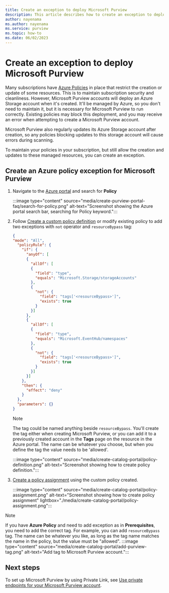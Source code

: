 ```yaml
---
title: Create an exception to deploy Microsoft Purview
description: This article describes how to create an exception to deploy Microsoft Purview while leaving existing Azure policies in place to maintain security.
author: nayenama
ms.author: nayenama
ms.service: purview
ms.topic: how-to
ms.date: 06/02/2023
---
```


# Create an exception to deploy Microsoft Purview

Many subscriptions have [Azure Policies](../governance/policy/overview.md) in place that restrict the creation or update of some resources. This is to maintain subscription security and cleanliness. However, Microsoft Purview accounts will deploy an Azure Storage account when it's created. It'll be managed by Azure, so you don't need to maintain it, but it is necessary for Microsoft Purview to run correctly. Existing policies may block this deployment, and you may receive an error when attempting to create a Microsoft Purview account.

Microsoft Purview also regularly updates its Azure Storage account after creation, so any policies blocking updates to this storage account will cause errors during scanning.

To maintain your policies in your subscription, but still allow the creation and updates to these managed resources, you can create an exception.

## Create an Azure policy exception for Microsoft Purview

1. Navigate to the [Azure portal](https://portal.azure.com) and search for **Policy**

    :::image type="content" source="media/create-purview-portal-faq/search-for-policy.png" alt-text="Screenshot showing the Azure portal search bar, searching for Policy keyword.":::

1. Follow [Create a custom policy definition](../governance/policy/tutorials/create-custom-policy-definition.md) or modify existing policy to add two exceptions with `not` operator and `resourceBypass` tag:

    ```json
    {
    "mode": "All",
      "policyRule": {
        "if": {
          "anyOf": [
          {
            "allOf": [
            {
              "field": "type",
              "equals": "Microsoft.Storage/storageAccounts"
            },
            {
              "not": {
                "field": "tags['<resourceBypass>']",
                "exists": true
              }
            }]
          },
          {
            "allOf": [
            {
              "field": "type",
              "equals": "Microsoft.EventHub/namespaces"
            },
            {
              "not": {
                "field": "tags['<resourceBypass>']",
                "exists": true
              }
            }]
          }]
        },
        "then": {
          "effect": "deny"
        }
      },
      "parameters": {}
    }
    ```
  
    > [!Note]
    > The tag could be named anything beside `resourceBypass`. You'll create the tag either when creating Microsoft Purview, or you can add it to a previously created account in the **Tags** page on the resource in the Azure portal. The name can be whatever you choose, but when you define the tag the value needs to be 'allowed'.

    :::image type="content" source="media/create-catalog-portal/policy-definition.png" alt-text="Screenshot showing how to create policy definition.":::

1. [Create a policy assignment](../governance/policy/assign-policy-portal.md) using the custom policy created.

    :::image type="content" source="media/create-catalog-portal/policy-assignment.png" alt-text="Screenshot showing how to create policy assignment" lightbox="./media/create-catalog-portal/policy-assignment.png":::

> [!Note] 
> If you have **Azure Policy** and need to add exception as in **Prerequisites**, you need to add the correct tag. For example, you can add `resourceBypass` tag. The name can be whatever you like, as long as the tag name matches the name in the policy, but the value must be "allowed".
> :::image type="content" source="media/create-catalog-portal/add-purview-tag.png" alt-text="Add tag to Microsoft Purview account.":::

## Next steps

To set up Microsoft Purview by using Private Link, see [Use private endpoints for your Microsoft Purview account](./catalog-private-link.md).
